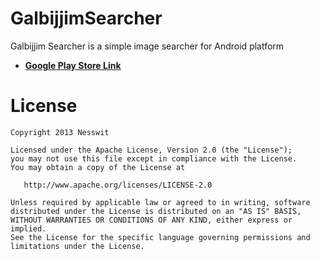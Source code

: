 GalbijjimSearcher
=================

Galbijjim Searcher is a simple image searcher for Android platform

 * **[Google Play Store Link](https://play.google.com/store/apps/details?id=com.nesswit.galbijjimsearcher)**
 
License
=======

    Copyright 2013 Nesswit

    Licensed under the Apache License, Version 2.0 (the "License");
    you may not use this file except in compliance with the License.
    You may obtain a copy of the License at

       http://www.apache.org/licenses/LICENSE-2.0

    Unless required by applicable law or agreed to in writing, software
    distributed under the License is distributed on an "AS IS" BASIS,
    WITHOUT WARRANTIES OR CONDITIONS OF ANY KIND, either express or implied.
    See the License for the specific language governing permissions and
    limitations under the License.
